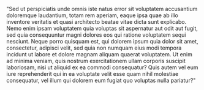 "Sed ut perspiciatis unde omnis iste natus error sit voluptatem accusantium doloremque laudantium,
totam rem aperiam, eaque ipsa quae ab illo inventore veritatis et quasi architecto beatae vitae 
dicta sunt explicabo. Nemo enim ipsam voluptatem quia voluptas sit aspernatur aut odit aut fugit, 
sed quia consequuntur magni dolores eos qui ratione voluptatem sequi nesciunt. Neque porro quisquam 
est, qui dolorem ipsum quia dolor sit amet, consectetur, adipisci velit, sed quia non numquam eius 
modi tempora incidunt ut labore et dolore magnam aliquam quaerat voluptatem. Ut enim ad minima veniam,
quis nostrum exercitationem ullam corporis suscipit laboriosam, nisi ut aliquid ex ea commodi 
consequatur? Quis autem vel eum iure reprehenderit qui in ea voluptate velit esse quam nihil 
molestiae consequatur, vel illum qui dolorem eum fugiat quo voluptas nulla pariatur?"